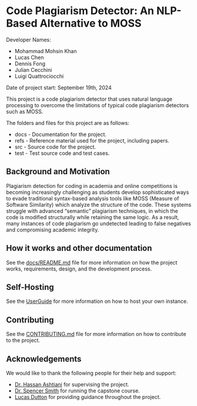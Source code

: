 # Code Plagiarism Detector: An NLP-Based Alternative to MOSS

Developer Names:

- Mohammad Mohsin Khan
- Lucas Chen
- Dennis Fong
- Julian Cecchini
- Luigi Quattrociocchi

Date of project start: September 19th, 2024

This project is a code plagiarism detector that uses natural language processing to overcome the limitations of typical code plagiarism detectors such as MOSS.

The folders and files for this project are as follows:

- docs - Documentation for the project.
- refs - Reference material used for the project, including papers.
- src - Source code for the project.
- test - Test source code and test cases.

## Background and Motivation

Plagiarism detection for coding in academia and online competitions is becoming increasingly challenging as students develop sophisticated ways to evade traditional syntax-based analysis tools like MOSS (Measure of Software Similarity) which analyze the structure of the code. These systems struggle with advanced “semantic” plagiarism techniques, in which the code is modified structurally while retaining the same logic. As a result, many instances of code plagiarism go undetected leading to false negatives and compromising academic integrity.

## How it works and other documentation

See the [docs/README.md](docs/README.md) file for more information on how the project works, requirements, design, and the development process.

## Self-Hosting

See the [UserGuide](docs/UserGuide/UserGuide.pdf) for more information on how to host your own instance.

## Contributing

See the [CONTRIBUTING.md](CONTRIBUTING.md) file for more information on how to contribute to the project.

## Acknowledgements

We would like to thank the following people for their help and support:

- [Dr. Hassan Ashtiani](https://www.cas.mcmaster.ca/ashtiani/) for supervising the project.
- [Dr. Spencer Smith](https://www.cas.mcmaster.ca/~smiths/) for running the capstone course.
- [Lucas Dutton](https://lucasdutton.website/) for providing guidance throughout the project.

